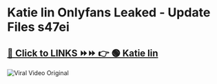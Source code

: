 
 # Katie lin Onlyfans Leaked - Update Files s47ei

## <h2><a href="https://clipsfans.com/Katie_lin&ref=git">🔗 Click to LINKS ⏩⏩ 👉 🟢 Katie lin </a></h2>

<a href="https://clipsfans.com/Katie_lin&ref=git" rel="nofollow" data-target="animated-image.originalLink"><img src="https://i.ibb.co.com/xMMVF88/686577567.gif" alt="Viral Video Original" style="max-width: 100%; display: inline-block;" data-target="animated-image.originalImage"></a>

